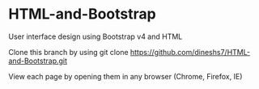 # HTML-and-Bootstrap
User interface design using Bootstrap v4 and HTML 

Clone this branch by using git clone https://github.com/dineshs7/HTML-and-Bootstrap.git

View each page by opening them in any browser (Chrome, Firefox, IE)
